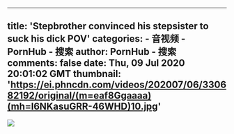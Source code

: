 
---
title: 'Stepbrother convinced his stepsister to suck his dick POV'
categories: 
    - 音视频
    - PornHub - 搜索
author: PornHub - 搜索
comments: false
date: Thu, 09 Jul 2020 20:01:02 GMT
thumbnail: 'https://ei.phncdn.com/videos/202007/06/330682192/original/(m=eaf8Ggaaaa)(mh=l6NKasuGRR-46WHD)10.jpg'
---

<div>   
<img src="https://ei.phncdn.com/videos/202007/06/330682192/original/(m=eaf8Ggaaaa)(mh=l6NKasuGRR-46WHD)10.jpg" referrerpolicy="no-referrer">  
</div>
            